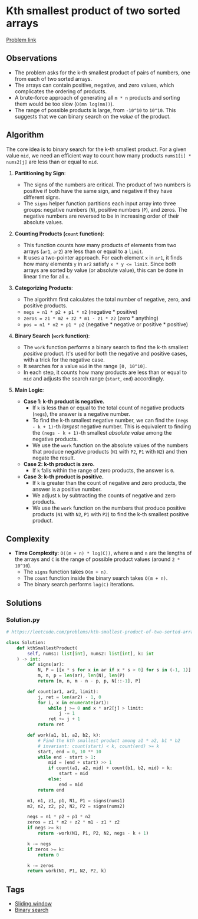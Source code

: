 # Kth smallest product of two sorted arrays

[Problem link](https://leetcode.com/problems/kth-smallest-product-of-two-sorted-arrays/)

## Observations

- The problem asks for the k-th smallest product of pairs of numbers, one from each of two sorted arrays.
- The arrays can contain positive, negative, and zero values, which complicates the ordering of products.
- A brute-force approach of generating all `m * n` products and sorting them would be too slow (`O(mn log(mn))`).
- The range of possible products is large, from `-10^10` to `10^10`. This suggests that we can binary search on the *value* of the product.

## Algorithm

The core idea is to binary search for the k-th smallest product. For a given value `mid`, we need an efficient way to count how many products `nums1[i] * nums2[j]` are less than or equal to `mid`.

1.  **Partitioning by Sign**:
    -   The signs of the numbers are critical. The product of two numbers is positive if both have the same sign, and negative if they have different signs.
    -   The `signs` helper function partitions each input array into three groups: negative numbers (`N`), positive numbers (`P`), and zeros. The negative numbers are reversed to be in increasing order of their absolute values.

2.  **Counting Products (`count` function)**:
    -   This function counts how many products of elements from two arrays (`ar1`, `ar2`) are less than or equal to a `limit`.
    -   It uses a two-pointer approach. For each element `x` in `ar1`, it finds how many elements `y` in `ar2` satisfy `x * y <= limit`. Since both arrays are sorted by value (or absolute value), this can be done in linear time for all `x`.

3.  **Categorizing Products**:
    -   The algorithm first calculates the total number of negative, zero, and positive products.
    -   `negs = n1 * p2 + p1 * n2` (negative * positive)
    -   `zeros = z1 * m2 + z2 * m1 - z1 * z2` (zero * anything)
    -   `pos = n1 * n2 + p1 * p2` (negative * negative or positive * positive)

4.  **Binary Search (`work` function)**:
    -   The `work` function performs a binary search to find the k-th smallest *positive* product. It's used for both the negative and positive cases, with a trick for the negative case.
    -   It searches for a value `mid` in the range `[0, 10^10]`.
    -   In each step, it counts how many products are less than or equal to `mid` and adjusts the search range (`start`, `end`) accordingly.

5.  **Main Logic**:
    -   **Case 1: k-th product is negative.**
        -   If `k` is less than or equal to the total count of negative products (`negs`), the answer is a negative number.
        -   To find the k-th smallest negative number, we can find the `(negs - k + 1)`-th *largest* negative number. This is equivalent to finding the `(negs - k + 1)`-th smallest *absolute value* among the negative products.
        -   We use the `work` function on the absolute values of the numbers that produce negative products (`N1` with `P2`, `P1` with `N2`) and then negate the result.
    -   **Case 2: k-th product is zero.**
        -   If `k` falls within the range of zero products, the answer is `0`.
    -   **Case 3: k-th product is positive.**
        -   If `k` is greater than the count of negative and zero products, the answer is a positive number.
        -   We adjust `k` by subtracting the counts of negative and zero products.
        -   We use the `work` function on the numbers that produce positive products (`N1` with `N2`, `P1` with `P2`) to find the k-th smallest positive product.

## Complexity

-   **Time Complexity**: `O((m + n) * log(C))`, where `m` and `n` are the lengths of the arrays and `C` is the range of possible product values (around `2 * 10^10`).
    -   The `signs` function takes `O(m + n)`.
    -   The `count` function inside the binary search takes `O(m + n)`.
    -   The binary search performs `log(C)` iterations.

## Solutions


### Solution.py
```py
# https://leetcode.com/problems/kth-smallest-product-of-two-sorted-arrays/

class Solution:
    def kthSmallestProduct(
        self, nums1: list[int], nums2: list[int], k: int
    ) -> int:
        def signs(ar):
            N, P = [[x * s for x in ar if x * s > 0] for s in (-1, 1)]
            m, n, p = len(ar), len(N), len(P)
            return [m, n, m - n - p, p, N[::-1], P]

        def count(ar1, ar2, limit):
            j, ret = len(ar2) - 1, 0
            for i, x in enumerate(ar1):
                while j >= 0 and x * ar2[j] > limit:
                    j -= 1
                ret += j + 1
            return ret

        def work(a1, b1, a2, b2, k):
            # Find the kth smallest product among a1 * a2, b1 * b2
            # invariant: count(start) < k, count(end) >= k
            start, end = 0, 10 ** 10
            while end - start > 1:
                mid = (end + start) >> 1
                if count(a1, a2, mid) + count(b1, b2, mid) < k:
                    start = mid
                else:
                    end = mid
            return end

        m1, n1, z1, p1, N1, P1 = signs(nums1)
        m2, n2, z2, p2, N2, P2 = signs(nums2)

        negs = n1 * p2 + p1 * n2
        zeros = z1 * m2 + z2 * m1 - z1 * z2
        if negs >= k:
            return -work(N1, P1, P2, N2, negs - k + 1)

        k -= negs
        if zeros >= k:
            return 0

        k -= zeros
        return work(N1, P1, N2, P2, k)
```
## Tags

* [Sliding window](/Collections/sliding-window.md#sliding-window)
* [Binary search](/Collections/binary-search.md#binary-search)
